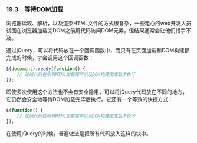 ### 19.3　等待DOM加载

浏览器读取、解析，以及渲染HTML文件的方式很复杂，一些粗心的web开发人员试图在浏览器加载完DOM之前用代码访问DOM元素，但结果通常会让他们措手不及。

通过jQuery，可以将代码放在一个回调函数中，而只有在页面加载和DOM构建都完成的时候，才会调用这个回调函数：

```javascript
$(document).ready(function() {
    // 这段代码在所有HTML加载完毕以及DOM构建完成后才执行
}); 
```

即使多次使用这个方法也不会有安全隐患，可以将jQuery代码放在不同的地方，它仍然会安全地等待DOM加载完毕后执行。它还有一个等效的快捷方式：

```javascript
$(function() {
    // 这段代码在所有HTML加载完毕以及DOM构建完成后才执行
}); 
```

在使用jQuery的时候，普遍做法是把所有代码放入这样的块中。


